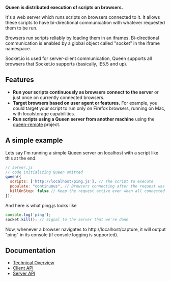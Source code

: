 **Queen is distributed execution of scripts on browsers.**

It's a web server which runs scripts on browsers connected to it.
It allows these scripts to have bi-directional communication with whatever requested them to be run.

Browsers run scripts reliably by loading them in an iframes. 
Bi-directional communication is enabled by a global object called "socket" in the iframe namespace. 

Socket.io is used for server-client communication, Queen supports all browsers that Socket.io 
supports (basically, IE5.5 and up).

## Features
* **Run your scripts continuously as browsers connect to the server** or just once on currently connected browsers.
* **Target browsers based on user agent or features.** For example,
you could target your script to run only on Firefox browsers, running on Mac, with localstorage capabilities.
* **Run scripts using a Queen server from another machine** using the 
[queen-remote](https://github.com/ozanturgut/queen-remote/) project.

## A simple example
Lets say I'm running a simple Queen server on localhost with a script like this at the end:
``` javascript
// server.js
// code initializing Queen omitted
queen({
  scripts: ['http://localhost/ping.js'], // The script to execute
  populate: "continuous", // Browsers connecting after the request was made should still execute it
  killOnStop: false // Keep the request active even when all connected browsers have executed the script
});
```

And here is what ping.js looks like
``` javascript
console.log('ping');
socket.kill(); // Signal to the server that we're done
```

Now, whenever a browser navigates to http://localhost/capture, it will output "ping" in its console 
(if console logging is supported).

## Documentation
* [Technical Overview](https://github.com/ozanturgut/queen/wiki)
* [Client API](https://github.com/ozanturgut/queen/wiki/Client-API)
* [Server API](https://github.com/ozanturgut/queen/wiki/Server-API)